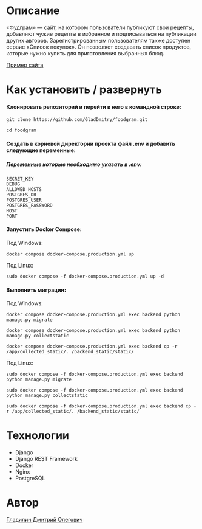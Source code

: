 # Описание
«Фудграм» — сайт, на котором пользователи публикуют свои рецепты, добавляют чужие рецепты в избранное и подписываться на публикации других авторов. Зарегистрированным пользователям также доступен сервис «Список покупок». Он позволяет создавать список продуктов, которые нужно купить для приготовления выбранных блюд.

[Пример сайта](https://foodgramgladdo.myftp.biz/recipes)

# Как установить / развернуть
#### Клонировать репозиторий и перейти в него в командной строке:

```
git clone https://github.com/GladDmitry/foodgram.git
```

```
cd foodgram
```

#### Создать в корневой директории проекта файл .env и добавить следующие переменные:

##### Переменные которые необходимо указать в .env:
```
SECRET_KEY
DEBUG
ALLOWED_HOSTS
POSTGRES_DB
POSTGRES_USER
POSTGRES_PASSWORD
HOST
PORT
```

#### Запустить Docker Compose:

Под Windows:
```
docker compose docker-compose.production.yml up
```

Под Linux:
```
sudo docker compose -f docker-compose.production.yml up -d
```

#### Выполнить миграции:

Под Windows:
```
docker compose docker-compose.production.yml exec backend python manage.py migrate

docker compose docker-compose.production.yml exec backend python manage.py collectstatic

docker compose docker-compose.production.yml exec backend cp -r /app/collected_static/. /backend_static/static/
```

Под Linux:
```
sudo docker compose -f docker-compose.production.yml exec backend python manage.py migrate

sudo docker compose -f docker-compose.production.yml exec backend python manage.py collectstatic

sudo docker compose -f docker-compose.production.yml exec backend cp -r /app/collected_static/. /backend_static/static/
```

# Технологии
* Django
* Django REST Framework
* Docker
* Nginx
* PostgreSQL

# Автор
[Гладилин Дмитрий Олегович]([https://путь/к/ссылке](https://github.com/GladDmitry))
